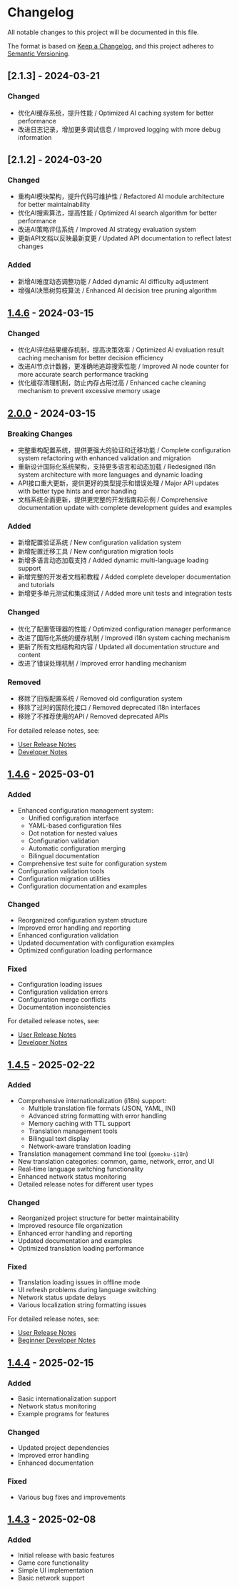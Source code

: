 # Changelog

All notable changes to this project will be documented in this file.

The format is based on [Keep a Changelog](https://keepachangelog.com/en/1.0.0/),
and this project adheres to [Semantic Versioning](https://semver.org/spec/v2.0.0.html).

## [2.1.3] - 2024-03-21

### Changed
- 优化AI缓存系统，提升性能 / Optimized AI caching system for better performance
- 改进日志记录，增加更多调试信息 / Improved logging with more debug information

## [2.1.2] - 2024-03-20

### Changed
- 重构AI模块架构，提升代码可维护性 / Refactored AI module architecture for better maintainability
- 优化AI搜索算法，提高性能 / Optimized AI search algorithm for better performance
- 改进AI策略评估系统 / Improved AI strategy evaluation system
- 更新API文档以反映最新变更 / Updated API documentation to reflect latest changes

### Added
- 新增AI难度动态调整功能 / Added dynamic AI difficulty adjustment
- 增强AI决策树剪枝算法 / Enhanced AI decision tree pruning algorithm

## [1.4.6] - 2024-03-15

### Changed
- 优化AI评估结果缓存机制，提高决策效率 / Optimized AI evaluation result caching mechanism for better decision efficiency
- 改进AI节点计数器，更准确地追踪搜索性能 / Improved AI node counter for more accurate search performance tracking
- 优化缓存清理机制，防止内存占用过高 / Enhanced cache cleaning mechanism to prevent excessive memory usage

## [2.0.0] - 2024-03-15

### Breaking Changes
- 完整重构配置系统，提供更强大的验证和迁移功能 / Complete configuration system refactoring with enhanced validation and migration
- 重新设计国际化系统架构，支持更多语言和动态加载 / Redesigned i18n system architecture with more languages and dynamic loading
- API接口重大更新，提供更好的类型提示和错误处理 / Major API updates with better type hints and error handling
- 文档系统全面更新，提供更完整的开发指南和示例 / Comprehensive documentation update with complete development guides and examples

### Added
- 新增配置验证系统 / New configuration validation system
- 新增配置迁移工具 / New configuration migration tools
- 新增多语言动态加载支持 / Added dynamic multi-language loading support
- 新增完整的开发者文档和教程 / Added complete developer documentation and tutorials
- 新增更多单元测试和集成测试 / Added more unit tests and integration tests

### Changed
- 优化了配置管理器的性能 / Optimized configuration manager performance
- 改进了国际化系统的缓存机制 / Improved i18n system caching mechanism
- 更新了所有文档结构和内容 / Updated all documentation structure and content
- 改进了错误处理机制 / Improved error handling mechanism

### Removed
- 移除了旧版配置系统 / Removed old configuration system
- 移除了过时的国际化接口 / Removed deprecated i18n interfaces
- 移除了不推荐使用的API / Removed deprecated APIs

For detailed release notes, see:
- [User Release Notes](docs/release_notes/v2.0.0.user.md)
- [Developer Notes](docs/release_notes/v2.0.0.dev.md)

[2.0.0]: https://github.com/gomokuworld/gomoku_world/releases/tag/v2.0.0

## [1.4.6] - 2025-03-01

### Added
- Enhanced configuration management system:
  - Unified configuration interface
  - YAML-based configuration files
  - Dot notation for nested values
  - Configuration validation
  - Automatic configuration merging
  - Bilingual documentation
- Comprehensive test suite for configuration system
- Configuration validation tools
- Configuration migration utilities
- Configuration documentation and examples

### Changed
- Reorganized configuration system structure
- Improved error handling and reporting
- Enhanced configuration validation
- Updated documentation with configuration examples
- Optimized configuration loading performance

### Fixed
- Configuration loading issues
- Configuration validation errors
- Configuration merge conflicts
- Documentation inconsistencies

For detailed release notes, see:
- [User Release Notes](docs/release_notes/v1.4.6.user.md)
- [Developer Notes](docs/release_notes/v1.4.6.dev.md)

[1.4.6]: https://github.com/gomokuworld/gomoku_world/releases/tag/v1.4.6

## [1.4.5] - 2025-02-22

### Added
- Comprehensive internationalization (i18n) support:
  - Multiple translation file formats (JSON, YAML, INI)
  - Advanced string formatting with error handling
  - Memory caching with TTL support
  - Translation management tools
  - Bilingual text display
  - Network-aware translation loading
- Translation management command line tool (`gomoku-i18n`)
- New translation categories: common, game, network, error, and UI
- Real-time language switching functionality
- Enhanced network status monitoring
- Detailed release notes for different user types

### Changed
- Reorganized project structure for better maintainability
- Improved resource file organization
- Enhanced error handling and reporting
- Updated documentation and examples
- Optimized translation loading performance

### Fixed
- Translation loading issues in offline mode
- UI refresh problems during language switching
- Network status update delays
- Various localization string formatting issues

For detailed release notes, see:
- [User Release Notes](docs/release_notes/v1.4.5.user.md)
- [Beginner Developer Notes](docs/release_notes/v1.4.5.dev.beginner.md)

[1.4.5]: https://github.com/gomokuworld/gomoku_world/releases/tag/v1.4.5

## [1.4.4] - 2025-02-15

### Added
- Basic internationalization support
- Network status monitoring
- Example programs for features

### Changed
- Updated project dependencies
- Improved error handling
- Enhanced documentation

### Fixed
- Various bug fixes and improvements

[1.4.4]: https://github.com/gomokuworld/gomoku_world/releases/tag/v1.4.4

## [1.4.3] - 2025-02-08

### Added
- Initial release with basic features
- Game core functionality
- Simple UI implementation
- Basic network support

[1.4.3]: https://github.com/gomokuworld/gomoku_world/releases/tag/v1.4.3